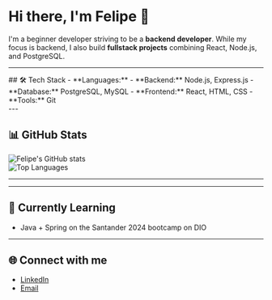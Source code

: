 # Hi there, I'm Felipe 👋

I'm a beginner developer striving to be a **backend developer**.
While my focus is backend, I also build **fullstack projects** combining React, Node.js, and PostgreSQL.

<!--
I'm a **Backend Developer** passionate about building scalable applications and working with databases.  
While my main focus is backend, I also build **fullstack projects** combining React, Node.js, and PostgreSQL.
-->
---
<div>
## 🛠 Tech Stack
- **Languages:**   
- **Backend:** Node.js, Express.js  
- **Database:** PostgreSQL, MySQL
- **Frontend:** React, HTML, CSS  
- **Tools:** Git
</div>
---

## 📊 GitHub Stats
![Felipe's GitHub stats](https://github-readme-stats.vercel.app/api?username=Pandore10&show_icons=true&theme=radical&rank_icon=github)  
![Top Languages](https://github-readme-stats.vercel.app/api/top-langs/?username=Pandore10&layout=compact&theme=radical)

---

<!--## 🚀 Featured Projects
- [Project 1](link): Short description (e.g., "REST API built with Node.js, Express, and PostgreSQL").  
- [Project 2](link): Short description (e.g., "Fullstack app with React frontend and Node.js backend").  
- [Project 3](link): Short description (e.g., "SQL database project focusing on sequences, views, and transactions").  
-->
---

## 🎯 Currently Learning
- Java + Spring on the Santander 2024 bootcamp on DIO

---

## 🌐 Connect with me
- [LinkedIn](https://www.linkedin.com/in/felipe-menezes-91b3ba262)  
- [Email](mailto:lipefmenezes@gmail.com)  
<!--
**Pandore10/Pandore10** is a ✨ _special_ ✨ repository because its `README.md` (this file) appears on your GitHub profile.

Here are some ideas to get you started:

- 🔭 I’m currently working on ...
- 🌱 I’m currently learning ...
- 👯 I’m looking to collaborate on ...
- 🤔 I’m looking for help with ...
- 💬 Ask me about ...
- 📫 How to reach me: ...
- 😄 Pronouns: ...
- ⚡ Fun fact: ...
-->
